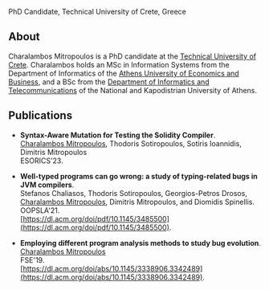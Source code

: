 PhD Candidate, Technical University of Crete, Greece

## About

Charalambos Mitropoulos is a PhD candidate at the [Technical University of Crete](https://www.tuc.gr/en/home).
Charalambos holds an MSc in Information Systems from the Department of Informatics of the [Athens University of Economics and Business](https://www.aueb.gr/),
and a BSc from the [Department of Informatics and Telecommunications](https://www.di.uoa.gr/) of the National and Kapodistrian University of Athens.

## Publications

- **Syntax-Aware Mutation for Testing the Solidity Compiler**.\
<u>Charalambos Mitropoulos</u>, Thodoris Sotiropoulos, Sotiris Ioannidis, Dimitris Mitropoulos\
ESORICS'23.

- **Well-typed programs can go wrong: a study of typing-related bugs in JVM compilers**.\
Stefanos Chaliasos, Thodoris Sotiropoulos, Georgios-Petros Drosos, <u>Charalambos Mitropoulos</u>, Dimitris Mitropoulos, and Diomidis Spinellis.\
OOPSLA'21.\
 [https://dl.acm.org/doi/pdf/10.1145/3485500](https://dl.acm.org/doi/pdf/10.1145/3485500).

- **Employing different program analysis methods to study bug evolution**.\
<u>Charalambos Mitropoulos</u>\
FSE'19.\
[https://dl.acm.org/doi/abs/10.1145/3338906.3342489](https://dl.acm.org/doi/abs/10.1145/3338906.3342489).

